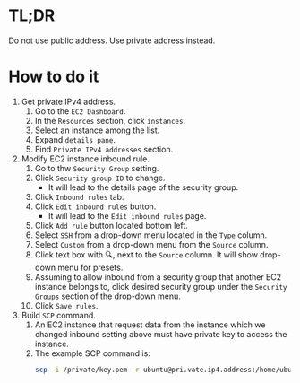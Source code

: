 # TL;DR
Do not use public address. Use private address instead.

# How to do it
1. Get private IPv4 address.
    1. Go to the `EC2 Dashboard`.
    2. In the `Resources` section, click `instances`.
    3. Select an instance among the list.
    4. Expand `details pane`.
    5. Find `Private IPv4 addresses` section.
2. Modify EC2 instance inbound rule.
    1. Go to thw `Security Group` setting.
    2. Click `Security group ID` to change.
        - It will lead to the details page of the security group.
    3. Click `Inbound rules` tab.
    4. Click `Edit inbound rules` button.
        - It will lead to the `Edit inbound rules` page.
    5. Click `Add rule` button located bottom left.
    6. Select `SSH` from a drop-down menu located in the `Type` column.
    7. Select `Custom` from a drop-down menu from the `Source` column.
    8. Click text box with :mag:, next to the `Source` column. It will show drop-down menu for presets.
    9. Assuming to allow inbound from a security group that another EC2 instance belongs to, click desired security group under the `Security Groups` section of the drop-down menu.
    10. Click `Save rules`.
3. Build `SCP` command.
    1. An EC2 instance that request data from the instance which we changed inbound setting above must have private key to access the instance.
    2. The example SCP command is:
        ```bash
        scp -i /private/key.pem -r ubuntu@pri.vate.ip4.address:/home/ubuntu/files_to_request /home/ubuntu/
        ```